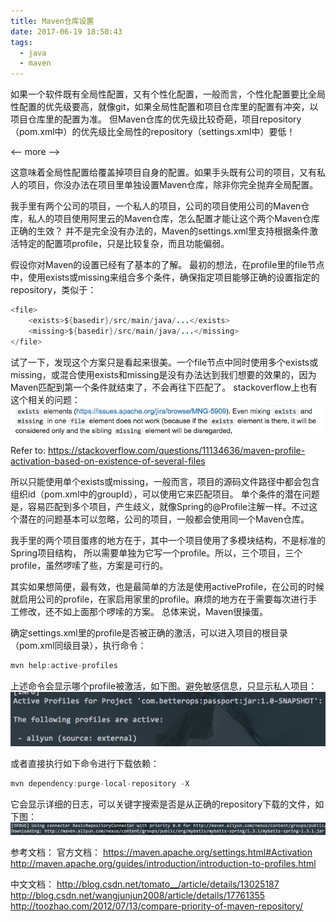 ```yaml
---
title: Maven仓库设置
date: 2017-06-19 18:50:43
tags:
  - java
  - maven
---
```


如果一个软件既有全局性配置，又有个性化配置，一般而言，个性化配置要比全局性配置的优先级要高，就像git，如果全局性配置和项目仓库里的配置有冲突，以项目仓库里的配置为准。
但Maven仓库的优先级比较奇葩，项目repository（pom.xml中）的优先级比全局性的repository（settings.xml中）要低！

<-- more -->

这意味着全局性配置给覆盖掉项目自身的配置。如果手头既有公司的项目，又有私人的项目，你没办法在项目里单独设置Maven仓库，除非你完全抛弃全局配置。

我手里有两个公司的项目，一个私人的项目，公司的项目使用公司的Maven仓库，私人的项目使用阿里云的Maven仓库，怎么配置才能让这个两个Maven仓库正确的生效？
并不是完全没有办法的，Maven的settings.xml里支持根据条件激活特定的配置项profile，只是比较复杂，而且功能偏弱。

假设你对Maven的设置已经有了基本的了解。
最初的想法，在profile里的file节点中，使用exists或missing来组合多个条件，确保指定项目能够正确的设置指定的repository，类似于：
```java
<file>
	<exists>${basedir}/src/main/java/...</exists>
	<missing>${basedir}/src/main/java/...</missing>
</file>
```
试了一下，发现这个方案只是看起来很美。一个file节点中同时使用多个exists或missing，或混合使用exists和missing是没有办法达到我们想要的效果的，因为Maven匹配到第一个条件就结束了，不会再往下匹配了。
stackoverflow上也有这个相关的问题：
![stackoverflow](/images/stackoverflow.png)

Refer to: https://stackoverflow.com/questions/11134636/maven-profile-activation-based-on-existence-of-several-files

所以只能使用单个exists或missing，一般而言，项目的源码文件路径中都会包含组织id（pom.xml中的groupId），可以使用它来匹配项目。
单个条件的潜在问题是，容易匹配到多个项目，产生歧义，就像Spring的@Profile注解一样。不过这个潜在的问题基本可以忽略，公司的项目，一般都会使用同一个Maven仓库。

我手里的两个项目蛋疼的地方在于，其中一个项目使用了多模块结构，不是标准的Spring项目结构， 所以需要单独为它写一个profile。所以，三个项目，三个profile，虽然啰嗦了些，方案是可行的。

其实如果想简便，最有效，也是最简单的方法是使用activeProfile，在公司的时候就启用公司的profile，在家启用家里的profile。麻烦的地方在于需要每次进行手工修改，还不如上面那个啰嗦的方案。
总体来说，Maven很操蛋。

确定settings.xml里的profile是否被正确的激活，可以进入项目的根目录（pom.xml同级目录），执行命令：
```java
mvn help:active-profiles
```
上述命令会显示哪个profile被激活，如下图。避免敏感信息，只显示私人项目：
![active](/images/active-profile.png)

或者直接执行如下命令进行下载依赖：
```java
mvn dependency:purge-local-repository -X
```
它会显示详细的日志，可以关键字搜索是否是从正确的repository下载的文件，如下图：
![purge](/images/purge.png)

参考文档：
官方文档：
https://maven.apache.org/settings.html#Activation
http://maven.apache.org/guides/introduction/introduction-to-profiles.html

中文文档：
http://blog.csdn.net/tomato__/article/details/13025187
http://blog.csdn.net/wangjunjun2008/article/details/17761355
http://toozhao.com/2012/07/13/compare-priority-of-maven-repository/